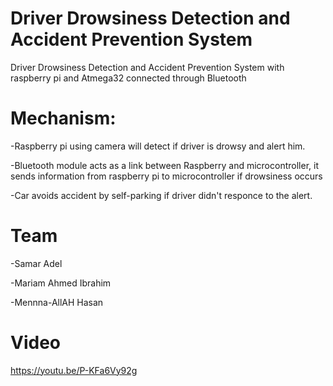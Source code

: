 # Driver Drowsiness Detection and Accident Prevention System
Driver Drowsiness Detection and Accident Prevention System with raspberry pi and Atmega32  connected through Bluetooth

# Mechanism:
-Raspberry pi using camera will detect if driver is drowsy and alert him.

-Bluetooth module acts as a link between Raspberry and microcontroller, it sends information from raspberry pi to microcontroller if drowsiness occurs

-Car avoids accident by self-parking if driver didn't responce to the alert.


# Team
-Samar Adel

-Mariam Ahmed Ibrahim

-Mennna-AllAH Hasan



# Video
https://youtu.be/P-KFa6Vy92g
